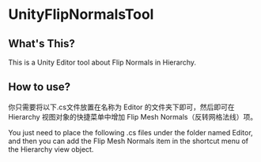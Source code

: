 # UnityFlipNormalsTool

## What's This?
This is a Unity Editor tool about Flip Normals in Hierarchy.
## How to use?
你只需要将以下.cs文件放置在名称为 Editor 的文件夹下即可，然后即可在 Hierarchy 视图对象的快捷菜单中增加 Flip Mesh Normals（反转网格法线）项。
  
You just need to place the following .cs files under the folder named Editor, and then you can add the Flip Mesh Normals item in the shortcut menu of the Hierarchy view object.

